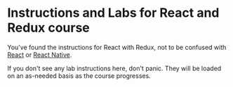 # Instructions and Labs for React and Redux course

You've found the instructions for React with Redux, not to be confused with [React](../react_only/README.md) or [React Native](../react_native/README.md).

If you don't see any lab instructions here, don't panic. They will be loaded on an as-needed basis as the course progresses.